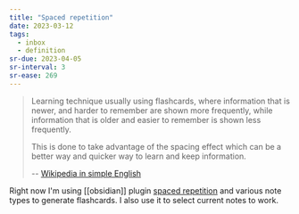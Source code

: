 ```yaml
---
title: "Spaced repetition"
date: 2023-03-12
tags:
  - inbox
  - definition
sr-due: 2023-04-05
sr-interval: 3
sr-ease: 269
---
```


> Learning technique usually using flashcards, where information that is newer,
> and harder to remember are shown more frequently, while information that is
> older and easier to remember is shown less frequently.
>
> This is done to take advantage of the spacing effect which can be a better way
> and quicker way to learn and keep information.
>
> --
> [Wikipedia in simple English](https://simple.wikipedia.org/wiki/Spaced_repetition)

Right now I'm using [[obsidian]] plugin [spaced repetition](https://www.stephenmwangi.com/obsidian-spaced-repetition/)
and various note types to generate flashcards. I also use it to select current
notes to work.
